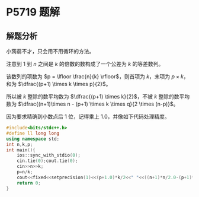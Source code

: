 # P5719 题解

## 解题分析

小蒟蒻不才，只会用不用循环的方法。

注意到 $1$ 到 $n$ 之间是 $k$ 的倍数的数构成了一个公差为 $k$ 的等差数列。

该数列的项数为 $p = \lfloor \frac{n}{k} \rfloor$，则首项为 $k$，末项为 $p \times k$，和为 $\dfrac{(p+1) \times k \times p}{2}$。

所以被 $k$ 整除的数平均数为 $\dfrac{(p+1) \times k}{2}$，不被 $k$ 整除的数平均数为 $\dfrac{(n+1)\times n - (p+1) \times k \times q}{2 \times (n-p)}$。

因为要求精确到小数点后 $1$ 位，记得乘上 $1.0$，并像如下代码处理精度。


```cpp
#include<bits/stdc++.h>
#define ll long long
using namespace std;
int n,k,p;
int main(){
	ios::sync_with_stdio(0);
	cin.tie(0);cout.tie(0);
	cin>>n>>k;
	p=n/k;
	cout<<fixed<<setprecision(1)<<(p+1.0)*k/2<<" "<<((n+1)*n/2.0-(p+1)*k*p/2.0)/(n-p)*1.0;
	return 0;
}

```